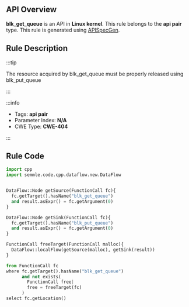 ---
---


## API Overview
**blk_get_queue** is an API in **Linux kernel**. This rule belongs to the **api pair** type. This rule is generated using [APISpecGen](../../tools/APISpecGen).
## Rule Description

:::tip

The resource acquired by blk_get_queue must be properly released using blk_put_queue

:::

:::info

- Tags: **api pair**
- Parameter Index: **N/A**
- CWE Type: **CWE-404**

:::

## Rule Code
```python
import cpp
import semmle.code.cpp.dataflow.new.DataFlow


DataFlow::Node getSource(FunctionCall fc){
  fc.getTarget().hasName("blk_get_queue")
  and result.asExpr() = fc.getArgument(0)
}

DataFlow::Node getSink(FunctionCall fc){
  fc.getTarget().hasName("blk_put_queue")
  and result.asExpr() = fc.getArgument(0)
}

FunctionCall freeTarget(FunctionCall malloc){
  DataFlow::localFlow(getSource(malloc), getSink(result))
}

from FunctionCall fc
where fc.getTarget().hasName("blk_get_queue")
      and not exists(
        FunctionCall free| 
        free = freeTarget(fc)
      )
select fc.getLocation()

    
```